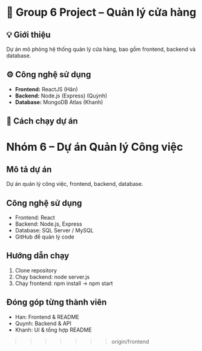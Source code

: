 # 🏪 Group 6 Project – Quản lý cửa hàng

## 💡 Giới thiệu
Dự án mô phỏng hệ thống quản lý cửa hàng, bao gồm frontend, backend và database.

## ⚙️ Công nghệ sử dụng
- **Frontend:** ReactJS (Hân)  
- **Backend:** Node.js (Express) (Quỳnh)  
- **Database:** MongoDB Atlas (Khanh)

## 🧩 Cách chạy dự án
# Nhóm 6 – Dự án Quản lý Công việc

## Mô tả dự án
Dự án quản lý công việc, frontend, backend, database.

## Công nghệ sử dụng
- Frontend: React
- Backend: Node.js, Express
- Database: SQL Server / MySQL
- GitHub để quản lý code

## Hướng dẫn chạy
1. Clone repository
2. Chạy backend: node server.js
3. Chạy frontend: npm install → npm start

## Đóng góp từng thành viên
- Han: Frontend & README
- Quynh: Backend & API
- Khanh: UI & tổng hợp README
>>>>>>> origin/frontend
